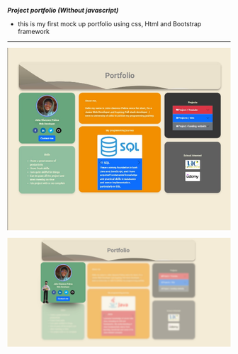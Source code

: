 
_**Project portfolio (Without javascript)**_
      
 - this is my first mock up portfolio using css, Html and Bootstrap framework

---

![Alt text](image.png)

![Alt text](image-1.png)
